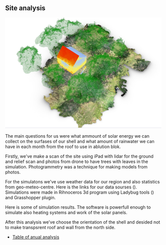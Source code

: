 ## Site analysis

![alt text](https://github.com/Lifesystems-Laboratory/ablution-block/blob/main/architecture/Site%20analysis/Solar%20analysis/Shell_Trees_January.jpg?raw=true)

The main questions for us were what ammount of solar energy we can collect on the surfases of our shell and what amount of rainwater we can have in each month from the roof to use in ablution blok.

Firstly, we've make a scan of the site using iPad with lidar for the ground and relief scan and photos from drone to have trees with leaves in the simulation. Photogrammetry was a technique for making models from photos. 

For the simulatons we've use weather data for our region and also statistics from geo-meteo-centre. Here is the links for our data sourses ().
Simulations were made in Rihnoceros 3d program using Ladybug tools () and Grasshopper plugin.

Here is some of simulation results. The software is powerfull enough to simulate also heating systems and work of the solar panels.

After this analysis we've choose the orientation of the shell and desided not to make transpsrent roof and wall from the north side. 

* [Table of anual analysis](https://docs.google.com/spreadsheets/d/1BVhZFLM0lXLi8E8x7hWJxwmZEYVfST64a9QNRfvf3Kk/edit#gid=0)
